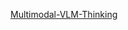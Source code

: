 [Multimodal-VLM-Thinking](https://huggingface.co/spaces/prithivMLmods/Multimodal-VLM-Thinking/blame/0358302ca7e5e751ba10998ac9c3846eeb980fbc/emotion_classification.py)
